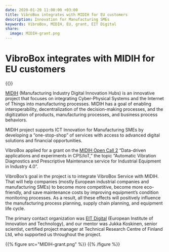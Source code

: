 ```yaml
---
date: 2020-01-20 11:00:00 +03:00
title: VibroBox integrates with MIDIH for EU customers
description: Innovation for Manufacturing SMEs
keywords: VibroBox, MIDIH, EU, grant, EIT Digital
share:
  image: MIDIH-grant.png
---
```

# VibroBox integrates with MIDIH for EU customers

{{<date>}}

[MIDIH](https://www.midih.eu/) (Manufacturing Industry Digital Innovation Hubs) is an innovative project that focuses on integrating Cyber-Physical Systems and the Internet of Things into manufacturing processes. MIDIH has a goal of enabling interoperability, decentralization of the decision-making processes, and the digitization of products, manufacturing processes, and business process behaviors.

MIDIH project supports ICT Innovation for Manufacturing SMEs by developing a “one-stop-shop” of services with access to advanced digital solutions and financial opportunities.

VibroBox applied for a grant on the [MIDIH Open Call 2](http://www.access4smes.eu/2019/05/31/call-for-proposals-for-data-driven-applications-and-experiments-in-cps-iot/) “Data-driven applications and experiments in CPS/IoT,” the topic “Automatic Vibration Diagnostics and Prescriptive Maintenance service for Industrial Equipment in Industry 4.0”.

VibroBox’s goal in the project is to integrate VibroBox Service with MIDIH. That will help companies (mostly European industrial companies and manufacturing SMEs) to become more competitive, become more eco-friendly, and save maintenance costs by improving equipment’s condition monitoring processes. As a result, all these effects will positively influence the manufacturing process planning, supply chain planning, and equipment life cycle.

The primary contact organization was [EIT Digital](https://www.eitdigital.eu/) (European Institute of Innovation and Technology), and our mentor was Jukka Koskinen, senior scientist, certified project manager at Technical Research Centre of Finland Ltd, who supported us throughout the project.

{{% figure src="MIDIH-grant.png" %}}
{{% /figure %}}
